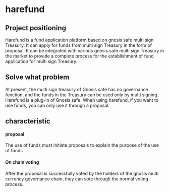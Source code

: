 # harefund


## Project positioning
Harefund is a fund application platform based on gnosis safe multi sign Treasury. It can apply for funds from multi sign Treasury in the form of proposal. It can be integrated with various gnosis safe multi sign Treasury in the market to provide a complete process for the establishment of fund application for multi sign Treasury.
## Solve what problem
At present, the multi sign treasury of Gnosis safe has no governance function, and the funds in the Treasury can be used only by multi signing. Harefund is a plug-in of Gnosis safe. When using harefund, if you want to use funds, you can only use it through a proposal.
## characteristic

#### proposal
The use of funds must initiate proposals to explain the purpose of the use of funds
#### On chain voting
After the proposal is successfully voted by the holders of the gnosis multi currency governance chain, they can vote through the normal voting process.
